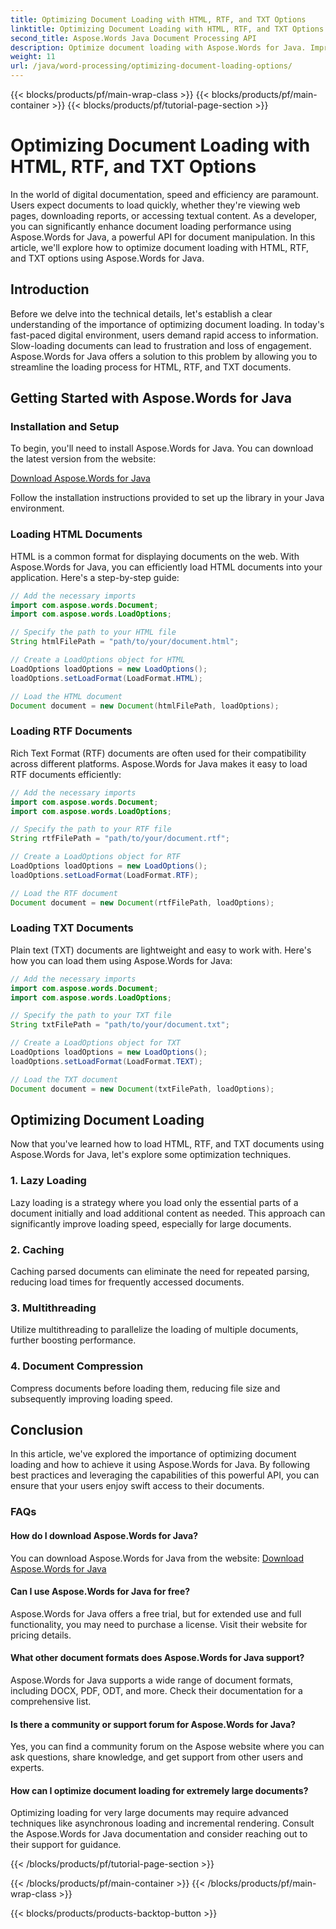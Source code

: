 ```yaml
---
title: Optimizing Document Loading with HTML, RTF, and TXT Options
linktitle: Optimizing Document Loading with HTML, RTF, and TXT Options
second_title: Aspose.Words Java Document Processing API
description: Optimize document loading with Aspose.Words for Java. Improve speed and efficiency for HTML, RTF, and TXT files. Boost user experience today!
weight: 11
url: /java/word-processing/optimizing-document-loading-options/
---
```


{{< blocks/products/pf/main-wrap-class >}}
{{< blocks/products/pf/main-container >}}
{{< blocks/products/pf/tutorial-page-section >}}

# Optimizing Document Loading with HTML, RTF, and TXT Options


In the world of digital documentation, speed and efficiency are paramount. Users expect documents to load quickly, whether they're viewing web pages, downloading reports, or accessing textual content. As a developer, you can significantly enhance document loading performance using Aspose.Words for Java, a powerful API for document manipulation. In this article, we'll explore how to optimize document loading with HTML, RTF, and TXT options using Aspose.Words for Java.

## Introduction

Before we delve into the technical details, let's establish a clear understanding of the importance of optimizing document loading. In today's fast-paced digital environment, users demand rapid access to information. Slow-loading documents can lead to frustration and loss of engagement. Aspose.Words for Java offers a solution to this problem by allowing you to streamline the loading process for HTML, RTF, and TXT documents.

## Getting Started with Aspose.Words for Java

### Installation and Setup

To begin, you'll need to install Aspose.Words for Java. You can download the latest version from the website:

[Download Aspose.Words for Java](https://releases.aspose.com/words/java/)

Follow the installation instructions provided to set up the library in your Java environment.

### Loading HTML Documents

HTML is a common format for displaying documents on the web. With Aspose.Words for Java, you can efficiently load HTML documents into your application. Here's a step-by-step guide:

```java
// Add the necessary imports
import com.aspose.words.Document;
import com.aspose.words.LoadOptions;

// Specify the path to your HTML file
String htmlFilePath = "path/to/your/document.html";

// Create a LoadOptions object for HTML
LoadOptions loadOptions = new LoadOptions();
loadOptions.setLoadFormat(LoadFormat.HTML);

// Load the HTML document
Document document = new Document(htmlFilePath, loadOptions);
```

### Loading RTF Documents

Rich Text Format (RTF) documents are often used for their compatibility across different platforms. Aspose.Words for Java makes it easy to load RTF documents efficiently:

```java
// Add the necessary imports
import com.aspose.words.Document;
import com.aspose.words.LoadOptions;

// Specify the path to your RTF file
String rtfFilePath = "path/to/your/document.rtf";

// Create a LoadOptions object for RTF
LoadOptions loadOptions = new LoadOptions();
loadOptions.setLoadFormat(LoadFormat.RTF);

// Load the RTF document
Document document = new Document(rtfFilePath, loadOptions);
```

### Loading TXT Documents

Plain text (TXT) documents are lightweight and easy to work with. Here's how you can load them using Aspose.Words for Java:

```java
// Add the necessary imports
import com.aspose.words.Document;
import com.aspose.words.LoadOptions;

// Specify the path to your TXT file
String txtFilePath = "path/to/your/document.txt";

// Create a LoadOptions object for TXT
LoadOptions loadOptions = new LoadOptions();
loadOptions.setLoadFormat(LoadFormat.TEXT);

// Load the TXT document
Document document = new Document(txtFilePath, loadOptions);
```

## Optimizing Document Loading

Now that you've learned how to load HTML, RTF, and TXT documents using Aspose.Words for Java, let's explore some optimization techniques.

### 1. Lazy Loading

Lazy loading is a strategy where you load only the essential parts of a document initially and load additional content as needed. This approach can significantly improve loading speed, especially for large documents.

### 2. Caching

Caching parsed documents can eliminate the need for repeated parsing, reducing load times for frequently accessed documents.

### 3. Multithreading

Utilize multithreading to parallelize the loading of multiple documents, further boosting performance.

### 4. Document Compression

Compress documents before loading them, reducing file size and subsequently improving loading speed.

## Conclusion

In this article, we've explored the importance of optimizing document loading and how to achieve it using Aspose.Words for Java. By following best practices and leveraging the capabilities of this powerful API, you can ensure that your users enjoy swift access to their documents.

### FAQs

#### How do I download Aspose.Words for Java?

You can download Aspose.Words for Java from the website: [Download Aspose.Words for Java](https://releases.aspose.com/words/java/)

#### Can I use Aspose.Words for Java for free?

Aspose.Words for Java offers a free trial, but for extended use and full functionality, you may need to purchase a license. Visit their website for pricing details.

#### What other document formats does Aspose.Words for Java support?

Aspose.Words for Java supports a wide range of document formats, including DOCX, PDF, ODT, and more. Check their documentation for a comprehensive list.

#### Is there a community or support forum for Aspose.Words for Java?

Yes, you can find a community forum on the Aspose website where you can ask questions, share knowledge, and get support from other users and experts.

#### How can I optimize document loading for extremely large documents?

Optimizing loading for very large documents may require advanced techniques like asynchronous loading and incremental rendering. Consult the Aspose.Words for Java documentation and consider reaching out to their support for guidance.

{{< /blocks/products/pf/tutorial-page-section >}}

{{< /blocks/products/pf/main-container >}}
{{< /blocks/products/pf/main-wrap-class >}}

{{< blocks/products/products-backtop-button >}}
